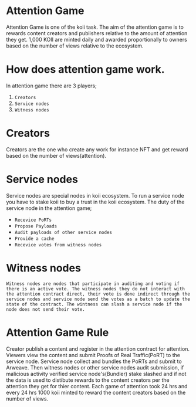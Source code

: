 # Attention Game
   Attention Game is one of the koii task. The aim of the attention game is to rewards content creators and publishers relative to the amount of attention they get. 1,000 KOII are minted daily and awarded proportionally to owners based on the number of views relative to the ecosystem.
# How does attention game work.
   In attention game there are 3 players;
   1. `Creators`
   2. `Service nodes`
   3. `Witness nodes`
# Creators
  Creators are the one who create any work for instance NFT and get reward based on the number of views(attention). 
# Service nodes
   Service nodes are special nodes in koii ecosystem. To run a service node you have to stake koii to buy a trust in the koii ecosystem. The duty of the service node in the attention game;
   * `Recevice PoRTs `
   * `Propose Payloads`
   * `Audit payloads of other service nodes` 
   * `Provide a cache`
   * `Recevice votes from witness nodes` 
# Witness nodes    
    Witness nodes are nodes that participate in auditing and voting if there is an active vote. The witness nodes they do not interact with the attention contract direct, their vote is done indirect through the service nodes and service node send the votes as a batch to update the state of the contract. The wintness can slash a service node if the node does not send their vote.
# Attention Game Rule
   Creator publish a content and register in the attention contract for attention. Viewers view the content and submit Proofs of Real Traffic(PoRT) to the service node. Service node collect and bundles the PoRTs and submit to Arweave. Then witness nodes or other service nodes audit submission, if malicious activity verified service node's(Bundler) stake slashed and if not the data is used to distibute rewards to the content creators per the attention they get for thier content. Each game of attention took 24 hrs and every 24 hrs 1000 koii minted to reward the content creators based on the number of views.


